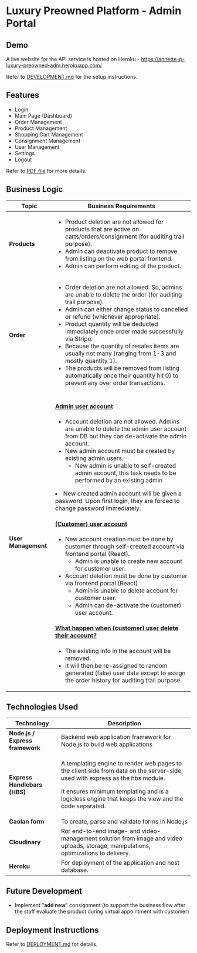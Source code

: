 # Luxury Preowned Platform - Admin Portal

## Demo

A live website for the API service is hosted on Heroku - https://annette-p-luxury-preowned-adm.herokuapp.com/

Refer to [DEVELOPMENT.md](docs/DEVELOPMENT.md) for the setup instructions.

## Features

* Login
* Main Page (Dashboard)
* Order Management
* Product Management
* Shopping Cart Management
* Consignment Management
* User Management
* Settings
* Logout

Refer to [PDF file](docs/admin-portal-hbs-project3.pdf) for more details.

## Business Logic

| Topic | Business Requirements |
|---|---|
|<b>Products </b>|<ul><li>Product deletion are not allowed for products that are active on carts/orders/consignment (for auditing trail purpose).<li>Admin can deactivate product to remove from listing on the web portal frontend.<li>Admin can perform editing of the product.</ul>|
|<b>Order</b>|<ul><li>Order deletion are not allowed. So, admins are unable to delete the order (for auditing trail purpose).<li>Admin can either change status to cancelled or refund (whichever appropriate).<li>Product quantity will be deducted immediately once order made successfully via Stripe.<li>Because the quantity of resales items are usually not many (ranging from 1-3 and mostly quantity 1).<li>The products will be removed from listing automatically once their quantity hit 0) to prevent any over order transactions.</ul>|
|<b>User Management</b>|<h4><u>Admin user account</u></h4><ul><li>Account deletion are not allowed. Admins are unable to delete the admin user account from DB but they can de-activate the admin account.</li><li>New admin account must be created by existing admin users.<ul><li>New admin is unable to self-created admin account, this task needs to be performed by an existing admin</li></ul></li></ul><li>New created admin account will be given a password. Upon first login, they are forced to change password immediately.</li></ul><h4><u>(Customer) user account</u></h4><ul><li>New account creation must be done by customer through self-created account via frontend portal (React).<ul><li>Admin is unable to create new account for customer user.</li></ul></li><li>Account deletion must be done by customer via frontend portal (React)<ul><li>Admin is unable to delete account for customer user.</li><li>Admin can de-activate the (customer) user account.</li></ul></li></ul><h4><u>What happen when (customer) user delete their account?</u></h4><ul><li>The existing info in the account will be removed.</li><li>It will then be re-assigned to random generated (fake) user data except to assign the order history for auditing trail purpose.</li></ul>|

## Technologies Used

| Technology | Description |
| --- | --- |
| <b>Node.js / Express framework</b> | Backend web application framework for Node.js to build web applications |
| <b>Express Handlebars (HBS)</b> | <p>A templating engine to render web pages to the client side from data on the server-side, used with express as the hbs module.</p><p>It ensures minimum templating and is a logicless engine that keeps the view and the code separated.</p>
| <b>Caolan form</b> | To create, parse and validate forms in Node.js |
| <b>Cloudinary</b> | Ror end-to-end image- and video-management solution from image and video uploads, storage, manipulations, optimizations to delivery. |
| <b>Heroku</b> | For deployment of the application and host database. |

## Future Development

* Implement "<b>add new</b>" consignment (to support the business flow after the staff evaluate the product during virtual appointment with customer)

## Deployment Instructions

Refer to [DEPLOYMENT.md](docs/DEPLOYMENT.md) for details.
